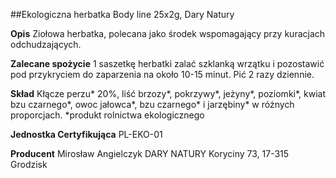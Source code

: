 ##Ekologiczna herbatka Body line 25x2g, Dary Natury

**Opis** Ziołowa herbatka, polecana jako środek wspomagający przy kuracjach odchudzających.

**Zalecane spożycie** 1 saszetkę herbatki zalać szklanką wrzątku i pozostawić pod przykryciem do zaparzenia na około 10-15 minut. Pić 2 razy dziennie.

**Skład** Kłącze perzu\* 20%, liść brzozy\*, pokrzywy\*, jeżyny\*, poziomki\*, kwiat bzu czarnego\*, owoc jałowca\*, bzu czarnego\* i jarzębiny\* w różnych proporcjach.
\*produkt rolnictwa ekologicznego

**Jednostka Certyfikująca** PL-EKO-01

**Producent** Mirosław Angielczyk DARY NATURY
Koryciny 73, 17-315 Grodzisk
